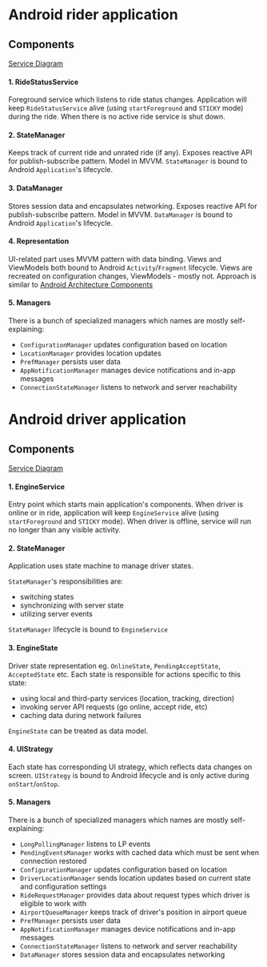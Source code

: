 # Android rider application

## Components

[Service Diagram](https://drive.google.com/file/d/1rAKAyIGHA4Pk85nkn6dI1WpKTYQy_QGt/view?usp=sharing)

#### 1. RideStatusService

Foreground service which listens to ride status changes.
Application will keep `RideStatusService` alive (using `startForeground` and `STICKY` mode) during the ride.
When there is no active ride service is shut down.

#### 2. StateManager

Keeps track of current ride and unrated ride (if any).
Exposes reactive API for publish-subscribe pattern. Model in MVVM.
`StateManager` is bound to Android `Application`'s lifecycle.

#### 3. DataManager

Stores session data and encapsulates networking.
Exposes reactive API for publish-subscribe pattern. Model in MVVM.
`DataManager` is bound to Android `Application`'s lifecycle.

#### 4. Representation

UI-related part uses MVVM pattern with data binding.
Views and ViewModels both bound to Android `Activity`/`Fragment` lifecycle.
Views are recreated on configuration changes, ViewModels - mostly not.
Approach is similar to [Android Architecture Components](https://developer.android.com/topic/libraries/architecture/index.html)

#### 5. Managers

There is a bunch of specialized managers which names are mostly self-explaining:

* `ConfigurationManager` updates configuration based on location
* `LocationManager` provides location updates
* `PrefManager` persists user data
* `AppNotificationManager` manages device notifications and in-app messages
* `ConnectionStateManager` listens to network and server reachability

# Android driver application

## Components

[Service Diagram](https://drive.google.com/file/d/1Wgjw_5SR7rUIJyOY5zhmAoZ6CKkSTFDO/view?usp=sharing)

#### 1. EngineService

Entry point which starts main application's components.
When driver is online or in ride, application will keep `EngineService` alive (using `startForeground` and `STICKY` mode).
When driver is offline, service will run no longer than any visible activity.

#### 2. StateManager

Application uses state machine to manage driver states.

`StateManager`'s responsibilities are:

* switching states
* synchronizing with server state
* utilizing server events

`StateManager` lifecycle is bound to `EngineService`

#### 3. EngineState

Driver state representation eg. `OnlineState`, `PendingAcceptState`, `AcceptedState` etc.
Each state is responsible for actions specific to this state:

* using local and third-party services (location, tracking, direction)
* invoking server API requests (go online, accept ride, etc)
* caching data during network failures

`EngineState` can be treated as data model.

#### 4. UIStrategy

Each state has corresponding UI strategy, which reflects data changes on screen.
`UIStrategy` is bound to Android lifecycle and is only active during `onStart`/`onStop`.

#### 5. Managers

There is a bunch of specialized managers which names are mostly self-explaining:

* `LongPollingManager` listens to LP events
* `PendingEventsManager` works with cached data which must be sent when connection restored
* `ConfigurationManager` updates configuration based on location
* `DriverLocationManager` sends location updates based on current state and configuration settings
* `RideRequestManager` provides data about request types which driver is eligible to work with
* `AirportQueueManager` keeps track of driver's position in airport queue
* `PrefManager` persists user data
* `AppNotificationManager` manages device notifications and in-app messages
* `ConnectionStateManager` listens to network and server reachability
* `DataManager` stores session data and encapsulates networking